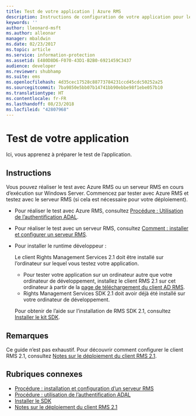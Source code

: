 ```yaml
---
title: Test de votre application | Azure RMS
description: Instructions de configuration de votre application pour le test.
keywords: ''
author: lleonard-msft
ms.author: alleonar
manager: mbaldwin
ms.date: 02/23/2017
ms.topic: article
ms.service: information-protection
ms.assetid: E480D8D6-F070-43D1-B2B0-6921459C3437
audience: developer
ms.reviewer: shubhamp
ms.suite: ems
ms.openlocfilehash: 4d35cec17528c88773784231ccd45cdc50252a25
ms.sourcegitcommit: 7ba9850e5bb07b14741bb90ebbe98f1ebe057b10
ms.translationtype: HT
ms.contentlocale: fr-FR
ms.lasthandoff: 08/23/2018
ms.locfileid: "42807968"
---
```

# <a name="testing-your-application"></a>Test de votre application

Ici, vous apprenez à préparer le test de l’application.

## <a name="instructions"></a>Instructions

Vous pouvez réaliser le test avec Azure RMS ou un serveur RMS en cours d’exécution sur Windows Server.  Commencez par tester avec Azure RMS et testez avec le serveur RMS (si cela est nécessaire pour votre déploiement).

- Pour réaliser le test avec Azure RMS, consultez [Procédure : Utilisation de l’authentification ADAL](how-to-use-adal-authentication.md).
- Pour réaliser le test avec un serveur RMS, consultez [Comment : installer et configurer un serveur RMS](how-to-install-and-configure-an-rms-server.md).
- Pour installer le runtime développeur :

   Le client Rights Management Services 2.1 doit être installé sur l’ordinateur sur lequel vous testez votre application.
   - Pour tester votre application sur un ordinateur autre que votre ordinateur de développement, installez le client RMS 2.1 sur cet ordinateur à partir de la [page de téléchargement du client AD RMS](http://www.microsoft.com/en-us/download/details.aspx?id=38396).
   - Rights Management Services SDK 2.1 doit avoir déjà été installé sur votre ordinateur de développement.

   Pour obtenir de l’aide sur l’installation de RMS SDK 2.1, consultez [Installer le kit SDK](install-the-rms-sdk.md).

## <a name="remarks"></a>Remarques

Ce guide n’est pas exhaustif. Pour découvrir comment configurer le client RMS 2.1, consultez [Notes sur le déploiement du client RMS 2.1](https://technet.microsoft.com/library/jj159267(WS.10).aspx).

## <a name="related-topics"></a>Rubriques connexes

* [Procédure : installation et configuration d’un serveur RMS](how-to-install-and-configure-an-rms-server.md)
* [Procédure : utilisation de l’authentification ADAL](how-to-use-adal-authentication.md)
* [Installer le SDK](install-the-rms-sdk.md)
* [Notes sur le déploiement du client RMS 2.1](https://technet.microsoft.com/library/jj159267(WS.10).aspx)

